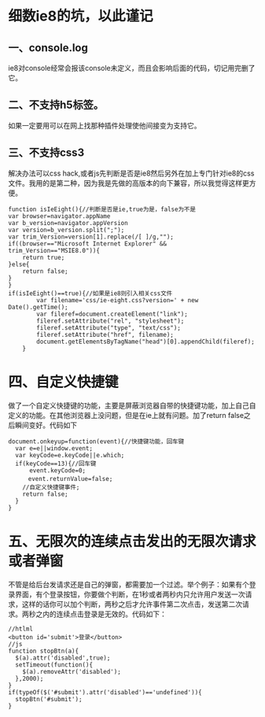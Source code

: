 # 细数ie8的坑，以此谨记

## 一、console.log

ie8对console经常会报该console未定义，而且会影响后面的代码，切记用完删了它。

## 二、不支持h5标签。

如果一定要用可以在网上找那种插件处理使他间接变为支持它。

## 三、不支持css3

解决办法可以css hack,或者js先判断是否是ie8然后另外在加上专门针对ie8的css文件。我用的是第二种，因为我是先做的高版本的向下兼容，所以我觉得这样更方便。

    function isIeEight(){//判断是否是ie,true为是，false为不是
    var browser=navigator.appName
    var b_version=navigator.appVersion
    var version=b_version.split(";");
    var trim_Version=version[1].replace(/[ ]/g,"");
    if((browser=="Microsoft Internet Explorer" && trim_Version=="MSIE8.0")){
        return true;
    }else{
        return false;
    }
    }
    if(isIeEight()==true){//如果是ie8则引入相关css文件
            var filename='css/ie-eight.css?version=' + new Date().getTime();
            var fileref=document.createElement("link");
            fileref.setAttribute("rel", "stylesheet");
            fileref.setAttribute("type", "text/css");
            fileref.setAttribute("href", filename);
            document.getElementsByTagName("head")[0].appendChild(fileref);
        }
# 四、自定义快捷键

做了一个自定义快捷键的功能，主要是屏蔽浏览器自带的快捷键功能，加上自己自定义的功能。在其他浏览器上没问题，但是在ie上就有问题。加了return false之后瞬间变好。代码如下



    document.onkeyup=function(event){//快捷键功能，回车键
      var e=e||window.event;
      var keyCode=e.keyCode||e.which;
      if(keyCode==13){//回车键
          event.keyCode=0;   
        　event.returnValue=false;
        //自定义快捷键事件;
        return false;
      }
    }
# 五、无限次的连续点击发出的无限次请求或者弹窗

不管是给后台发请求还是自己的弹窗，都需要加一个过滤。举个例子：如果有个登录界面，有个登录按钮，你要做个判断，在1秒或者两秒内只允许用户发送一次请求，这样的话你可以加个判断，两秒之后才允许事件第二次点击，发送第二次请求。两秒之内的连续点击登录是无效的。代码如下：

    //htlml
    <button id='submit'>登录</button>
    //js
    function stopBtn(a){
      $(a).attr('disabled',true);
      setTimeout(function(){
        $(a).removeAttr('disabled');
      },2000);
    }
    if(typeOf($('#submit').attr('disabled')=='undefined')){
      stopBtn('#submit');
    }




